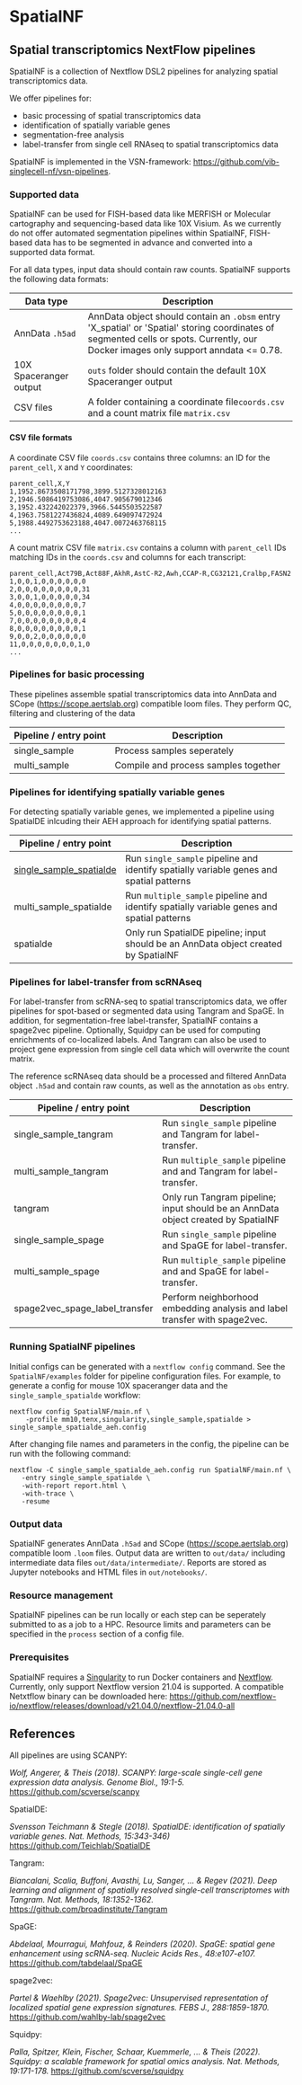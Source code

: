 # SpatialNF

## Spatial transcriptomics NextFlow pipelines

SpatialNF is a collection of Nextflow DSL2 pipelines for analyzing spatial transcriptomics data.

We offer pipelines for:
- basic processing of spatial transcriptomics data
- identification of spatially variable genes
- segmentation-free analysis
- label-transfer from single cell RNAseq to spatial transcriptomics data

SpatialNF is implemented in the VSN-framework: https://github.com/vib-singlecell-nf/vsn-pipelines.

### Supported data

SpatialNF can be used for FISH-based data like MERFISH or Molecular cartography and sequencing-based data like 10X Visium. As we currently do not offer automated segmentation pipelines within SpatialNF, FISH-based data has to be segmented in advance and converted into a supported data format.

For all data types, input data should contain raw counts. SpatialNF supports the following data formats:

| Data type  | Description |
| ------------- | ------------- |
| AnnData `.h5ad`  | AnnData object should contain an `.obsm` entry 'X_spatial' or 'Spatial' storing coordinates of segmented cells or spots. Currently, our Docker images only support anndata <= 0.78. |
| 10X Spaceranger output | `outs` folder should contain the default 10X Spaceranger output |
| CSV files | A folder containing a coordinate file`coords.csv` and a count matrix file `matrix.csv`|

#### CSV file formats

A coordinate CSV file `coords.csv` contains three columns: an ID for the `parent_cell`, `X` and  `Y` coordinates:

```
parent_cell,X,Y
1,1952.8673508171798,3899.5127328012163
2,1946.5086419753086,4047.905679012346
3,1952.432242022379,3966.5445503522587
4,1963.7581227436824,4089.649097472924
5,1988.4492753623188,4047.0072463768115
...
```

A count matrix CSV file `matrix.csv` contains a column with `parent_cell` IDs matching IDs in the `coords.csv` and columns for each transcript:

```
parent_cell,Act79B,Act88F,AkhR,AstC-R2,Awh,CCAP-R,CG32121,Cralbp,FASN2
1,0,0,1,0,0,0,0,0,0
2,0,0,0,0,0,0,0,0,31
3,0,0,1,0,0,0,0,0,34
4,0,0,0,0,0,0,0,0,7
5,0,0,0,0,0,0,0,0,1
7,0,0,0,0,0,0,0,0,4
8,0,0,0,0,0,0,0,0,1
9,0,0,2,0,0,0,0,0,0
11,0,0,0,0,0,0,0,1,0
...
```

### Pipelines for basic processing

These pipelines assemble spatial transcriptomics data into AnnData and SCope (https://scope.aertslab.org) compatible loom files. They perform QC, filtering and clustering of the data

| Pipeline / entry point  | Description |
| ------------- | ------------- |
| single_sample | Process samples seperately |
| multi_sample | Compile and process samples together |

### Pipelines for identifying spatially variable genes

For detecting spatially variable genes, we implemented a pipeline using SpatialDE inlcuding their AEH approach for identifying spatial patterns.

| Pipeline / entry point  | Description |
| ------------- | ------------- |
| [single_sample_spatialde](https://github.com/aertslab/SpatialNF/tree/main/examples/spatialde) | Run `single_sample` pipeline and identify spatially variable genes and spatial patterns |
| multi_sample_spatialde | Run `multiple_sample` pipeline and identify spatially variable genes and spatial patterns |
| spatialde | Only run SpatialDE pipeline; input should be an AnnData object created by SpatialNF |


### Pipelines for label-transfer from scRNAseq

For label-transfer from scRNA-seq to spatial transcriptomics data, we offer pipelines for spot-based or segmented data using Tangram and SpaGE.
In addition, for segmentation-free label-transfer, SpatialNF contains a spage2vec pipeline.
Optionally, Squidpy can be used for computing enrichments of co-localized labels.
And Tangram can also be used to project gene expression from single cell data which will overwrite the count matrix.

The reference scRNAseq data should be a processed and filtered AnnData object `.h5ad` and contain raw counts, as well as the annotation as `obs` entry.

| Pipeline / entry point  | Description |
| ------------- | ------------- |
| single_sample_tangram | Run `single_sample` pipeline and Tangram for label-transfer. |
| multi_sample_tangram | Run `multiple_sample` pipeline and and Tangram for label-transfer. |
| tangram | Only run Tangram pipeline; input should be an AnnData object created by SpatialNF |
| single_sample_spage | Run `single_sample` pipeline and SpaGE for label-transfer. |
| multi_sample_spage | Run `multiple_sample` pipeline and and SpaGE for label-transfer. |
| spage2vec_spage_label_transfer | Perform neighborhood embedding analysis and label transfer with spage2vec. |


### Running SpatialNF pipelines

Initial configs can be generated with a `nextflow config` command. See the `SpatialNF/examples` folder for pipeline configuration files.
For example, to generate a config for mouse 10X spaceranger data and the `single_sample_spatialde` workflow:

```
nextflow config SpatialNF/main.nf \
    -profile mm10,tenx,singularity,single_sample,spatialde > single_sample_spatialde_aeh.config
```

After changing file names and parameters in the config, the pipeline can be run with the following command:

```
nextflow -C single_sample_spatialde_aeh.config run SpatialNF/main.nf \
   -entry single_sample_spatialde \
   -with-report report.html \
   -with-trace \
   -resume
```


### Output data

SpatialNF generates AnnData `.h5ad` and SCope (https://scope.aertslab.org) compatible loom `.loom` files.
Output data are written to `out/data/` including intermediate data files `out/data/intermediate/`.
Reports are stored as Jupyter notebooks and HTML files in `out/notebooks/`.


### Resource management

SpatialNF pipelines can be run locally or each step can be seperately submitted to as a job to a HPC.
Resource limits and parameters can be specified in the `process` section of a config file.


### Prerequisites

SpatialNF requires a [Singularity](https://docs.sylabs.io/guides/2.6/user-guide/singularity_and_docker.html) to run Docker containers and [Nextflow](https://www.nextflow.io/). Currently, only support Nextflow version 21.04 is supported. A compatible Netxtflow binary can be downloaded here: https://github.com/nextflow-io/nextflow/releases/download/v21.04.0/nextflow-21.04.0-all 


## References

All pipelines are using SCANPY:

_Wolf, Angerer, & Theis (2018). SCANPY: large-scale single-cell gene expression data analysis. Genome Biol., 19:1-5._
https://github.com/scverse/scanpy

SpatialDE:

_Svensson Teichmann & Stegle (2018). SpatialDE: identification of spatially variable genes. Nat. Methods, 15:343-346)_
https://github.com/Teichlab/SpatialDE

Tangram:

_Biancalani, Scalia, Buffoni, Avasthi, Lu, Sanger, ... & Regev (2021). Deep learning and alignment of spatially resolved single-cell transcriptomes with Tangram. Nat. Methods, 18:1352-1362._
https://github.com/broadinstitute/Tangram

SpaGE:

_Abdelaal, Mourragui, Mahfouz, & Reinders (2020). SpaGE: spatial gene enhancement using scRNA-seq. Nucleic Acids Res., 48:e107-e107._
https://github.com/tabdelaal/SpaGE

spage2vec:

_Partel & Waehlby (2021). Spage2vec: Unsupervised representation of localized spatial gene expression signatures. FEBS J., 288:1859-1870._
https://github.com/wahlby-lab/spage2vec

Squidpy:

_Palla, Spitzer, Klein, Fischer, Schaar, Kuemmerle, ... & Theis (2022). Squidpy: a scalable framework for spatial omics analysis. Nat. Methods, 19:171-178._
https://github.com/scverse/squidpy
